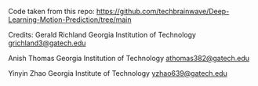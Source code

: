 Code taken from this repo:
https://github.com/techbrainwave/Deep-Learning-Motion-Prediction/tree/main

Credits:
Gerald Richland
Georgia Institution of Technology
grichland3@gatech.edu

Anish Thomas
Georgia Institution of Technology
athomas382@gatech.edu

Yinyin Zhao
Georgia Institute of Technology
yzhao639@gatech.edu